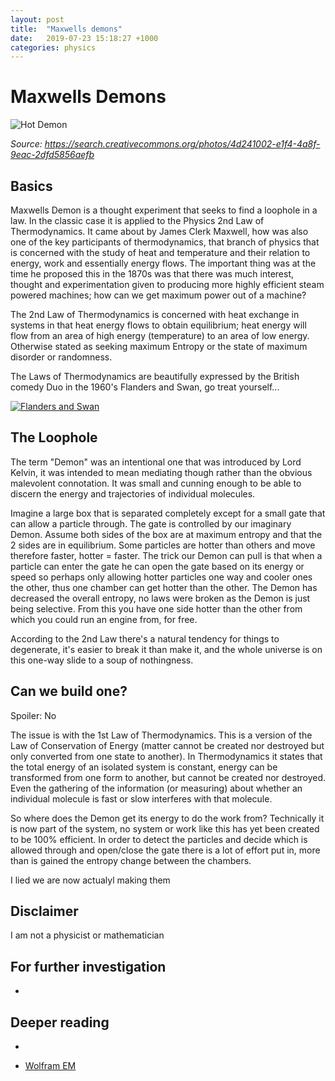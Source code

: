 ```yaml
---
layout: post
title:  "Maxwells demons"
date:   2019-07-23 15:18:27 +1000
categories: physics
---
```


# Maxwells Demons

![Hot Demon](https://farm4.staticflickr.com/3474/3764567644_3be6406ace_b.jpg "Hot Demon")

*Source: https://search.creativecommons.org/photos/4d241002-e1f4-4a8f-9eac-2dfd5856aefb*

## Basics

Maxwells Demon is a thought experiment that seeks to find a loophole in a law.  In the classic case it is applied to the Physics 2nd Law of Thermodynamics.  It came about by James Clerk Maxwell, how was also one of the key participants of thermodynamics, that branch of physics that is concerned with the study of heat and temperature and their relation to energy, work and essentially energy flows.  The important thing was at the time he proposed this in the 1870s was that there was much interest, thought and experimentation given to producing more highly efficient steam powered machines; how can we get maximum power out of a machine?  

The 2nd Law of Thermodynamics is concerned with heat exchange in systems in that heat energy flows to obtain equilibrium; heat energy will flow from an area of high energy (temperature) to an area of low energy.  Otherwise stated as seeking maximum Entropy or the state of maximum disorder or randomness.  

[//]: # (This will occur by itself but of course can be disrupted and the flow can go in the opposite direction as in the case of refrigeration but )

The Laws of Thermodynamics are beautifully expressed by the British comedy Duo in the 1960's Flanders and Swan, go treat yourself...

[![Flanders and Swan](https://img.youtube.com/vi/VnbiVw_1FNs/0.jpg)](https://www.youtube.com/watch?v=VnbiVw_1FNs "Flanders and Swan")


## The Loophole

The term "Demon" was an intentional one that was introduced by Lord Kelvin, it was intended to mean mediating though rather than the obvious malevolent connotation.  It was small and cunning enough to be able to discern the energy and trajectories of individual molecules.

Imagine a large box that is separated completely except for a small gate that can allow a particle through.  The gate is controlled by our imaginary Demon.  Assume both sides of the box are at maximum entropy and that the 2 sides are in equilibrium.  Some particles are hotter than others and move therefore faster, hotter = faster.  The trick our Demon can pull is that when a particle can enter the gate he can open the gate based on its energy or speed so perhaps only allowing hotter particles one way and cooler ones the other, thus one chamber can get hotter than the other.  The Demon has decreased the overall entropy, no laws were broken as the Demon is just being selective.  From this you have one side hotter than the other from which you could run an engine from, for free.  

According to the 2nd Law there's a natural tendency for things to degenerate, it's easier to break it than make it, and the whole universe is on this one-way slide to a soup of nothingness.

## Can we build one?

Spoiler: No

The issue is with the 1st Law of Thermodynamics.  This is a version of the Law of Conservation of Energy (matter cannot be created nor destroyed but only converted from one state to another).  In Thermodynamics it states that the total energy of an isolated system is constant, energy can be transformed from one form to another, but cannot be created nor destroyed.  Even the gathering of the information (or measuring) about whether an individual molecule is fast or slow interferes with that molecule. 

So where does the Demon get its energy to do the work from?  Technically it is now part of the system, no system or work like this has yet been created to be 100% efficient.  In order to detect the particles and decide which is allowed through and open/close the gate there is a lot of effort put in, more than is gained the entropy change between the chambers.

I lied we are now actualyl making them


## Disclaimer

I am not a physicist or mathematician

## For further investigation

*


## Deeper reading
*

* [Wolfram EM](https://www.wolframalpha.com/input/?i=e%3Dmc2)
